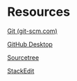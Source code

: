 # Resources

[Git (git-scm.com)](https://git-scm.com/)

[GitHub Desktop](https://github.com/apps/desktop)

[Sourcetree](https://www.sourcetreeapp.com/)

[StackEdit](https://stackedit.io/)

